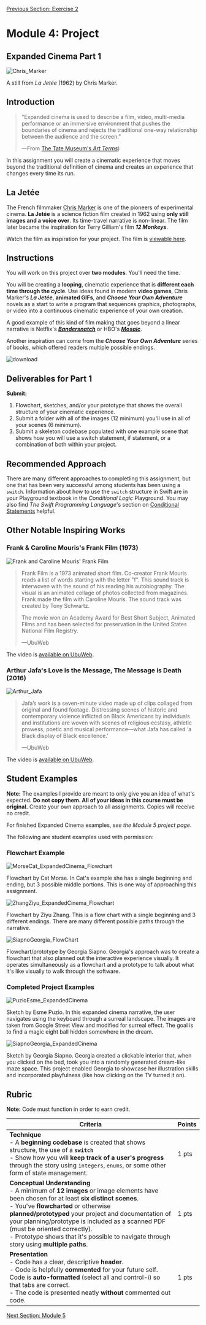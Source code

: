 [Previous Section: Exercise 2](3_EXERCISE.md)

# Module 4: Project

## Expanded Cinema Part 1

![Chris_Marker](images/Chris_Marker.jpg)

A still from *La Jetée* (1962) by Chris Marker.

## Introduction

> "Expanded cinema is used to describe a film, video, multi-media performance or an immersive environment that pushes the boundaries of cinema and rejects the traditional one-way relationship between the audience and the screen."
>
> —From [The Tate Museum's *Art Terms*](http://www.tate.org.uk/art/art-terms/e/expanded-cinema))

In this assignment you will create a cinematic experience that moves  beyond the traditional definition of cinema and creates an experience  that changes every time its run.

## La Jetée

The French filmmaker [Chris Marker](https://www.youtube.com/watch?v=1HrujmaJ5zU) is one of the pioneers of experimental cinema. **La Jetée** is a science fiction film created in 1962 using **only still images and a voice over**. Its time-travel narrative is non-linear. The film later became the inspiration for Terry Gilliam's film ***12 Monkeys***. 

Watch the film as inspiration for your project. The film is [viewable here](https://www.youtube.com/watch?v=fU99W-ZrIHQ).

## Instructions

You will work on this project over **two modules**. You'll need the time.

You will be creating a **looping**, cinematic experience that is **different each time through the cycle**. Use ideas found in modern **video games**, Chris Marker's ***La Jetée***, **animated GIFs**, and ***Choose Your Own Adventure*** novels as a start to write a program that sequences graphics,  photographs, or video into a continuous cinematic experience of your own creation.

A good example of this kind of film making that goes beyond a linear narrative is Netflix's ***[Bandersnatch](https://www.netflix.com/title/80988062)*** or HBO's ***[Mosaic](https://www.hbo.com/mosaic)***.

Another inspiration can come from the ***Choose Your Own Adventure*** series of books, which offered readers multiple possible endings.

![download](images/Choose_Your_Own_Adventure.jpg)

## Deliverables for Part 1

**Submit:**

1. Flowchart, sketches, and/or your prototype that shows the overall structure of your cinematic experience.
2. Submit a folder with all of the images (12 minimum) you'll use in all of your scenes (6 minimum).
3. Submit a skeleton codebase populated with one example scene that shows how you will use a switch statement, if statement, or a combination of both within your project.

## Recommended Approach

There are many different approaches to completling this assignment, but one that has been very successful among students has been using a `switch`. Information about how to use the `switch` structure in Swift are in your Playground textbook in the *Conditional Logic* Playground. You may also find *The Swift Programming Language*'s section on [Conditional Statements](https://docs.swift.org/swift-book/LanguageGuide/ControlFlow.html#ID127) helpful.

## Other Notable Inspiring Works

### Frank & Caroline Mouris's Frank Film (1973)

![Frank and Caroline Mouris' Frank Film](images/Mouris_Frank_Film.jpg)

> Frank Film is a 1973 animated short film. Co-creator Frank Mouris reads a list of words starting with the letter "f". This  sound track is interwoven with the sound of his reading his  autobiography. The visual is an animated collage of photos collected from magazines. Frank made the film with Caroline Mouris. The sound  track was created by Tony Schwartz. 
>
> The movie won an Academy Award for Best Short Subject, Animated Films and has been selected for preservation in the United States National Film Registry.
>
> —UbuWeb

The video is [available on UbuWeb](https://ubu.com/film/mouris_frank.html).

### Arthur Jafa's Love is the Message, The Message is Death (2016)

![Arthur_Jafa](images/Arthur_Jafa.jpg)

> Jafa’s work is a seven-minute video made up of clips collaged from original and found footage. Distressing scenes of historic and contemporary violence inflicted on Black Americans by individuals and institutions are woven with scenes of religious ecstasy, athletic prowess, poetic and musical performance—what Jafa has called ‘a Black display of Black excellence.’
>
> —UbuWeb

The video is [available on UbuWeb](https://ubu.com/film/jafa_message.html).

## Student Examples

**Note:** The examples I provide are meant to only give you an idea of what's expected. **Do not copy them. All of your ideas in this course must be original.** Create your own approach to all assignments. Copies will receive no credit.

For finished Expanded Cinema examples, *see the Module 5 project page*.

The following are student examples used with permission:

### Flowchart Example

![MorseCat_ExpandedCinema_Flowchart](/Users/masoodkamandy/Desktop/_LAYER/____TEACHING/Creative-Coding-Course-with-Processing/4_Functions_and_Expanded_Cinema/images/MorseCat_ExpandedCinema_Flowchart.png)

Flowchart by Cat Morse. In Cat's example she has a single beginning and ending, but 3 possible middle portions. This is one way of approaching this assignment.

![ZhangZiyu_ExpandedCinema_Flowchart](/Users/masoodkamandy/Desktop/_LAYER/____TEACHING/Creative-Coding-Course-with-Processing/4_Functions_and_Expanded_Cinema/images/ZhangZiyu_ExpandedCinema_Flowchart.png)

Flowchart by Ziyu Zhang. This is a flow chart with a single beginning and 3 different endings. There are many different possible paths through the narrative.

![SiapnoGeorgia_FlowChart](/Users/masoodkamandy/Desktop/_LAYER/____TEACHING/Creative-Coding-Course-with-Processing/4_Functions_and_Expanded_Cinema/images/SiapnoGeorgia_FlowChart.png)

Flowchart/prototype by Georgia Siapno. Georgia's approach was to create a flowchart that also planned out the interactive experience visually. It operates simultaneously as a flowchart and a prototype to talk about what it's like visually to walk through the software.

### Completed Project Examples

![PuzioEsme_ExpandedCinema](/Users/masoodkamandy/Desktop/_LAYER/____TEACHING/Creative-Coding-Course-with-Processing/4_Functions_and_Expanded_Cinema/images/PuzioEsme_ExpandedCinema.png)

Sketch by Esme Puzio. In this expanded cinema narrative, the user navigates using the keyboard through a surreal landscape. The images are taken from Google Street View and modified for surreal effect. The goal is to find a magic eight ball hidden somewhere in the dream.

![SiapnoGeorgia_ExpandedCinema](/Users/masoodkamandy/Desktop/_LAYER/____TEACHING/Creative-Coding-Course-with-Processing/4_Functions_and_Expanded_Cinema/images/SiapnoGeorgia_ExpandedCinema.gif)

Sketch by Georgia Siapno. Georgia created a clickable interior that, when you clicked on the bed, took you into a randomly generated dream-like maze space. This project enabled Georgia to showcase her illustration skills and incorporated playfulness (like how clicking on the TV turned it on).



## Rubric

**Note:** Code must function in order to earn credit.

| Criteria                                                     | Points |
| ------------------------------------------------------------ | ------ |
| **Technique**<br />- A **beginning codebase** is created that shows structure, the use of a **`switch`**<br />- Show how you will **keep track of a user's progress** through the story using `integers`, `enums`, or some other form of state management. | 1 pts  |
| **Conceptual Understanding**<br />- A minimum of **12 images** or image elements have been chosen for at least **six distinct scenes**.<br />- You've **flowcharted** or otherwise **planned/prototyped** your project and documentation of your planning/prototype is included as a scanned PDF (must be oriented correctly).<br />- Prototype shows that it's possible to navigate through story using **multiple paths**. | 1 pts  |
| **Presentation**<br />- Code has a clear, descriptive **header**.<br />- Code is helpfully **commented** for your future self.<br />Code is **auto-formatted** (select all and control-i) so that tabs are correct.<br />- The code is presented neatly **without** commented out code. | 1 pts  |

[Next Section: Module 5](../5_Classes_Objects_and_Arrays/README.md)

